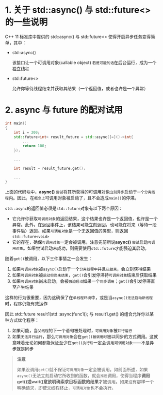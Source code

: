 # 1. 关于 std::async() 与 std::future<>的一些说明

C++ 11 标准库中提供的 std::async() 与 std::future<> 使得开启异步任务变得简单，其中：

- std::async()

  该接口让一个可调用对象(callable object) `若是可能的话`在后台运行，成为一个独立线程

- std::future<>

  允许你等待线程结束并获取其结果（一个返回值，或者也许是一个异常）



# 2. async  与 future 的配对试用

```c++
int main()
{
    int i = 200;
    std::future<int> result_future = std::async([=]()->int{
        ...
        return 100;
    });
    
    ...

    int result = result_future.get();
    
    ...
}
```

上面的代码块中，**async()** `尝试`将其所获得的可调用对象`立刻异步`启动于`一个分离线程`内。因此，在`概念上`可调用对象被启动了，且不会造成`main()`的停滞。

`std::async`的返回值必须是`std::future`对象有以下两个原因：

- 它允许你获取`可调用对象`的返回结果，这个结果也许是一个返回值，也许是一个异常。此外，在返回事件上，该结果可能立刻返回，也可能在将来（等待一段事件后）返回。如果`可调用对象`是一个无返回值的类型，则返回`std::future<void>`
- 它的存在，确保`可调用对象`一定会被调用。注意先前所说**async()** `尝试`启动`可调用对象`。如果尝试启动未成功，则需要使用`std::future`才能强迫其启动。

随着`get()`被调用，以下三件事情之一会发生：

1. 如果`可调用对象`被`async()`启动于一个`分离线程中`并且`已结束`，会立刻获得结果
2. 如果`可调用对象`被`启动但尚未结束`，`get()`会引发停滞待`可调用对象`结束后获取结果
3. 如果`可调用对象`尚未启动，会被`强迫启动`如果一个`同步调用`；`get()`会引发停滞直至产生结果

这样的行为很重要，因为这确保了在`单线程环境`中，或是当`async()无法启动新线程`时，程序仍能有效运作

因此 std::future<int> result1(std::async(func1)); 与 result1.get() 的组合允许你以某种方式优化程序：

1. 如果可能，当`父线程`的下一个语句被处理时，`可调用对象`被`并行运行`
2. 如果`无法并行运行`，那么`可调用对象`会在`get()被调用时`被以同步的方式调用。这就意味着无论如何都能保证至少在`get()执行后`一定会调用`可调用对象`——不是异步就是同步

> **注意**
>
> 如果没调用`get()`就不保证`可调用对象`一定会被调用。如前面所述，如果`async()`无法立刻启动它所收到的函数，就会`推迟`调用，使得当程序**调用get()或wait()意欲明确索求目标函数的结果**才被调用。如果没有那样一个明确请求，即使父线程终止，`可调用对象`也不会执行。
